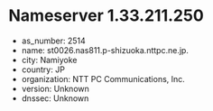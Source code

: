 # Nameserver 1.33.211.250

* as_number: 2514
* name: st0026.nas811.p-shizuoka.nttpc.ne.jp.
* city: Namiyoke
* country: JP
* organization: NTT PC Communications, Inc.
* version: Unknown
* dnssec: Unknown
